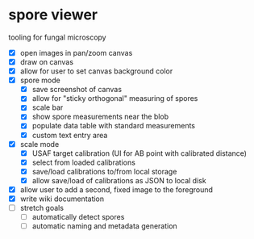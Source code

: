 # spore viewer

tooling for fungal microscopy

- [x] open images in pan/zoom canvas
- [x] draw on canvas
- [x] allow for user to set canvas background color
- [x] spore mode
    - [x] save screenshot of canvas
    - [x] allow for "sticky orthogonal" measuring of spores
    - [x] scale bar
    - [x] show spore measurements near the blob
    - [x] populate data table with standard measurements
    - [x] custom text entry area
- [x] scale mode
    - [x] USAF target calibration (UI for AB point with calibrated distance)
    - [x] select from loaded calibrations
    - [x] save/load calibrations to/from local storage
    - [x] allow save/load of calibrations as JSON to local disk
- [x] allow user to add a second, fixed image to the foreground
- [x] write wiki documentation
- [ ] stretch goals
    - [ ] automatically detect spores
    - [ ] automatic naming and metadata generation
